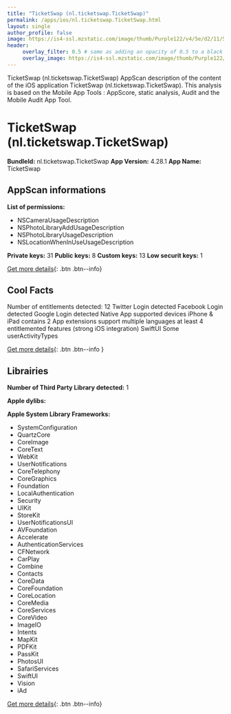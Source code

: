 ```yaml
---
title: "TicketSwap (nl.ticketswap.TicketSwap)"
permalink: /apps/ios/nl.ticketswap.TicketSwap.html
layout: single
author_profile: false
image: https://is4-ssl.mzstatic.com/image/thumb/Purple122/v4/5e/d2/11/5ed2112e-c956-5f63-2eca-a9666bbc196d/production-app-icon-1x_U007emarketing-0-8-0-85-220.png/512x512bb.jpg
header: 
     overlay_filter: 0.5 # same as adding an opacity of 0.5 to a black background
     overlay_image: https://is4-ssl.mzstatic.com/image/thumb/Purple122/v4/5e/d2/11/5ed2112e-c956-5f63-2eca-a9666bbc196d/production-app-icon-1x_U007emarketing-0-8-0-85-220.png/512x512bb.jpg
---
```

TicketSwap (nl.ticketswap.TicketSwap) AppScan description of the content of the iOS application TicketSwap (nl.ticketswap.TicketSwap). This analysis is based on the Mobile App Tools : AppScore, static analysis, Audit and the Mobile Audit App Tool.

# TicketSwap (nl.ticketswap.TicketSwap)

**BundleId:** nl.ticketswap.TicketSwap
**App Version:** 4.28.1
**App Name:** TicketSwap


## AppScan informations 

**List of permissions:** 
- NSCameraUsageDescription
- NSPhotoLibraryAddUsageDescription
- NSPhotoLibraryUsageDescription
- NSLocationWhenInUseUsageDescription
  
  
**Private keys:** 31
**Public keys:** 8
**Custom keys:** 13
**Low securit keys:** 1
  
[Get more details](/pricing.html){: .btn .btn--info}

## Cool Facts

Number of entitlements detected: 12
Twitter Login detected
Facebook Login detected
Google Login detected
Native App
supported devices iPhone & iPad
contains 2 App extensions
support multiple languages
at least 4 entitlemented features (strong iOS integration)
SwiftUI
Some userActivityTypes
  
[Get more details](/pricing.html){: .btn .btn--info }

## Librairies 
**Number of Third Party Library detected:** 1


**Apple dylibs:**


**Apple System Library Frameworks:**
- SystemConfiguration
- QuartzCore
- CoreImage
- CoreText
- WebKit
- UserNotifications
- CoreTelephony
- CoreGraphics
- Foundation
- LocalAuthentication
- Security
- UIKit
- StoreKit
- UserNotificationsUI
- AVFoundation
- Accelerate
- AuthenticationServices
- CFNetwork
- CarPlay
- Combine
- Contacts
- CoreData
- CoreFoundation
- CoreLocation
- CoreMedia
- CoreServices
- CoreVideo
- ImageIO
- Intents
- MapKit
- PDFKit
- PassKit
- PhotosUI
- SafariServices
- SwiftUI
- Vision
- iAd


  
[Get more details](/pricing.html){: .btn .btn--info}

